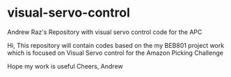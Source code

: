 # visual-servo-control
Andrew Raz's Repository with visual servo control code for the APC

Hi,
This repository will contain codes based on the my BEB801 project work 
which is focused on Visual Servo control for the Amazon Picking Challenge

Hope my work is useful
Cheers, Andrew
